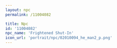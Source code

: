 ```yaml
---
layout: npc
permalink: /11004082

title: Npc
id: '11004082'
npc_name: 'Frightened Shut-In'
icon_url: 'portrait/npc/02010094_he_man2_p.png'
---
```

